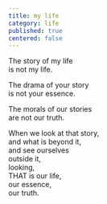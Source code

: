 ```yaml
---
title: my life
category: life
published: true
centered: false
---
```


The story of my life  
is not my life.

The drama of your story  
is not your essence.

The morals of our stories  
are not our truth.

When we look at that story,  
and what is beyond it,  
and see ourselves  
outside it,  
looking,  
THAT is our life,  
our essence,  
our truth.
